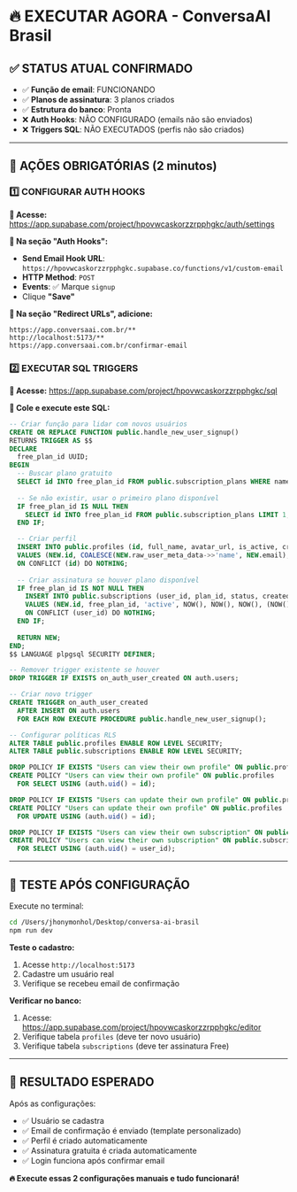 # 🔥 EXECUTAR AGORA - ConversaAI Brasil

## ✅ STATUS ATUAL CONFIRMADO

- ✅ **Função de email**: FUNCIONANDO
- ✅ **Planos de assinatura**: 3 planos criados
- ✅ **Estrutura do banco**: Pronta
- ❌ **Auth Hooks**: NÃO CONFIGURADO (emails não são enviados)
- ❌ **Triggers SQL**: NÃO EXECUTADOS (perfis não são criados)

---

## 🚀 AÇÕES OBRIGATÓRIAS (2 minutos)

### 1️⃣ CONFIGURAR AUTH HOOKS

**📍 Acesse:** https://app.supabase.com/project/hpovwcaskorzzrpphgkc/auth/settings

**📧 Na seção "Auth Hooks":**
- **Send Email Hook URL**: `https://hpovwcaskorzzrpphgkc.supabase.co/functions/v1/custom-email`
- **HTTP Method**: `POST`
- **Events**: ✅ Marque `signup`
- Clique **"Save"**

**🔄 Na seção "Redirect URLs", adicione:**
```
https://app.conversaai.com.br/**
http://localhost:5173/**
https://app.conversaai.com.br/confirmar-email
```

### 2️⃣ EXECUTAR SQL TRIGGERS

**📍 Acesse:** https://app.supabase.com/project/hpovwcaskorzzrpphgkc/sql

**📝 Cole e execute este SQL:**

```sql
-- Criar função para lidar com novos usuários
CREATE OR REPLACE FUNCTION public.handle_new_user_signup()
RETURNS TRIGGER AS $$
DECLARE
  free_plan_id UUID;
BEGIN
  -- Buscar plano gratuito
  SELECT id INTO free_plan_id FROM public.subscription_plans WHERE name = 'Free' LIMIT 1;
  
  -- Se não existir, usar o primeiro plano disponível
  IF free_plan_id IS NULL THEN
    SELECT id INTO free_plan_id FROM public.subscription_plans LIMIT 1;
  END IF;

  -- Criar perfil
  INSERT INTO public.profiles (id, full_name, avatar_url, is_active, created_at, updated_at)
  VALUES (NEW.id, COALESCE(NEW.raw_user_meta_data->>'name', NEW.email), NULL, true, NOW(), NOW())
  ON CONFLICT (id) DO NOTHING;
  
  -- Criar assinatura se houver plano disponível
  IF free_plan_id IS NOT NULL THEN
    INSERT INTO public.subscriptions (user_id, plan_id, status, created_at, updated_at, current_period_start, current_period_end)
    VALUES (NEW.id, free_plan_id, 'active', NOW(), NOW(), NOW(), (NOW() + interval '100 years'))
    ON CONFLICT (user_id) DO NOTHING;
  END IF;
  
  RETURN NEW;
END;
$$ LANGUAGE plpgsql SECURITY DEFINER;

-- Remover trigger existente se houver
DROP TRIGGER IF EXISTS on_auth_user_created ON auth.users;

-- Criar novo trigger
CREATE TRIGGER on_auth_user_created
  AFTER INSERT ON auth.users
  FOR EACH ROW EXECUTE PROCEDURE public.handle_new_user_signup();

-- Configurar políticas RLS
ALTER TABLE public.profiles ENABLE ROW LEVEL SECURITY;
ALTER TABLE public.subscriptions ENABLE ROW LEVEL SECURITY;

DROP POLICY IF EXISTS "Users can view their own profile" ON public.profiles;
CREATE POLICY "Users can view their own profile" ON public.profiles 
  FOR SELECT USING (auth.uid() = id);

DROP POLICY IF EXISTS "Users can update their own profile" ON public.profiles;
CREATE POLICY "Users can update their own profile" ON public.profiles 
  FOR UPDATE USING (auth.uid() = id);

DROP POLICY IF EXISTS "Users can view their own subscription" ON public.subscriptions;
CREATE POLICY "Users can view their own subscription" ON public.subscriptions 
  FOR SELECT USING (auth.uid() = user_id);
```

---

## 🧪 TESTE APÓS CONFIGURAÇÃO

Execute no terminal:
```bash
cd /Users/jhonymonhol/Desktop/conversa-ai-brasil
npm run dev
```

**Teste o cadastro:**
1. Acesse `http://localhost:5173`
2. Cadastre um usuário real
3. Verifique se recebeu email de confirmação

**Verificar no banco:**
1. Acesse: https://app.supabase.com/project/hpovwcaskorzzrpphgkc/editor
2. Verifique tabela `profiles` (deve ter novo usuário)
3. Verifique tabela `subscriptions` (deve ter assinatura Free)

---

## 🎯 RESULTADO ESPERADO

Após as configurações:
- ✅ Usuário se cadastra
- ✅ Email de confirmação é enviado (template personalizado)
- ✅ Perfil é criado automaticamente
- ✅ Assinatura gratuita é criada automaticamente
- ✅ Login funciona após confirmar email

**🔥 Execute essas 2 configurações manuais e tudo funcionará!**
